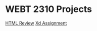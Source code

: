 <h1>WEBT 2310 Projects</h1>
<a href="Review/index.html" target="_blank"> HTML Review</a> 
<a href="Xd Assignment" target="_blank">Xd Assignment</a> 
